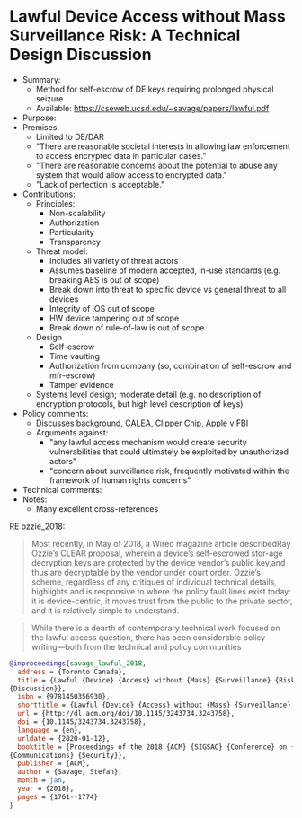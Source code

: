 # Lawful Device Access without Mass Surveillance Risk: A Technical Design Discussion

- Summary:
  - Method for self-escrow of DE keys requiring prolonged physical seizure
  - Available: https://cseweb.ucsd.edu/~savage/papers/lawful.pdf
- Purpose:
- Premises:
  - Limited to DE/DAR
  - "There are reasonable societal interests in allowing law enforcement to access encrypted data in particular cases."
  - "There are reasonable concerns about the potential to abuse any system that would allow access to encrypted data."
  - "Lack of perfection is acceptable."
- Contributions:
  - Principles:
    - Non-scalability
    - Authorization
    - Particularity
    - Transparency
  - Threat model:
    - Includes all variety of threat actors
    - Assumes baseline of modern accepted, in-use standards (e.g. breaking AES is out of scope)
    - Break down into threat to specific device vs general threat to all devices
    - Integrity of iOS out of scope
    - HW device tampering out of scope
    - Break down of rule-of-law is out of scope
  - Design
    - Self-escrow
    - Time vaulting
    - Authorization from company (so, combination of self-escrow and mfr-escrow)
    - Tamper evidence
  - Systems level design; moderate detail (e.g. no description of encryption protocols, but high level description of
      keys)
- Policy comments:
  - Discusses background, CALEA, Clipper Chip, Apple v FBI
  - Arguments against:
    - "any lawful access mechanism would create security vulnerabilities that could ultimately be exploited by
        unauthorized actors"
    - "concern about surveillance risk, frequently motivated within the framework of human rights concerns"
- Technical comments:
- Notes:
  - Many excellent cross-references

RE ozzie_2018:
>Most recently, in May of 2018, a Wired magazine article describedRay Ozzie’s CLEAR proposal, wherein a device’s
self-escrowed stor-age decryption keys are protected by the device vendor’s public key,and thus are decryptable by the
vendor under court order. Ozzie’s scheme, regardless of any critiques of individual technical details, highlights and is
responsive to where the policy fault lines exist today: it is device-centric, it moves trust from the public to the
private sector, and it is relatively simple to understand.

>While there is a dearth of contemporary technical work focused on the lawful access question, there has been
considerable policy writing—both from the technical and policy communities

```bib
@inproceedings{savage_lawful_2018,
  address = {Toronto Canada},
  title = {Lawful {Device} {Access} without {Mass} {Surveillance} {Risk}: {A} {Technical} {Design}
{Discussion}},
  isbn = {9781450356930},
  shorttitle = {Lawful {Device} {Access} without {Mass} {Surveillance} {Risk}},
  url = {http://dl.acm.org/doi/10.1145/3243734.3243758},
  doi = {10.1145/3243734.3243758},
  language = {en},
  urldate = {2020-01-12},
  booktitle = {Proceedings of the 2018 {ACM} {SIGSAC} {Conference} on {Computer} and
{Communications} {Security}},
  publisher = {ACM},
  author = {Savage, Stefan},
  month = jan,
  year = {2018},
  pages = {1761--1774}
}
```
